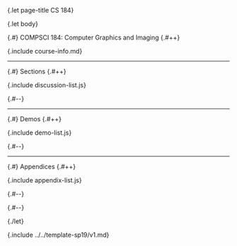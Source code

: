 {.let page-title CS 184}

{.let body}

{.#} COMPSCI 184: Computer Graphics and Imaging
{.#++}

{.include course-info.md}

---

{.#} Sections
{.#++}

{.include discussion-list.js}

{.#--}

---

{.#} Demos
{.#++}

{.include demo-list.js}

{.#--}

---

{.#} Appendices
{.#++}

{.include appendix-list.js}

{.#--}

{.#--}

{./let}

{.include ../../template-sp19/v1.md}
